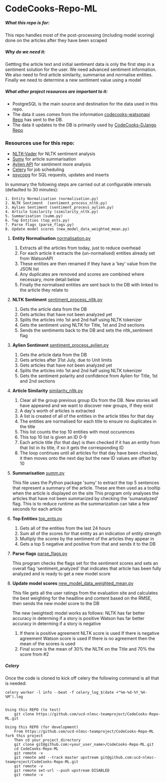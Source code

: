 # CodeCooks-Repo-ML

##### What this repo is for:

This repo handles most of the post-processing (including model scoring) done on the articles after they have been scraped

##### Why do we need it:

Gettting the article text and initial sentiment data is only the first step in a sentiment solution for the user.
We need advanced sentiment information. We also need to find article similarity, summarise and normalise entities.
Finally we need to determine a new sentiment value using a model

##### What other project resources are important to it:

* PostgreSQL is the main source and destination for the data used in this repo.
* The data it uses comes from the information [codecooks-watsonapi Repo](https://github.com/ucd-nlmsc-teamproject/codecooks-watsonapi) has sent to the DB.
* The data it updates to the DB is primarily used by [CodeCooks-DJango Repo](https://github.com/ucd-nlmsc-teamproject/CodeCooks-DJango)

### Resources use for this repo:

 * [NLTK-Vader](https://github.com/cjhutto/vaderSentiment) for NLTK sentiment analysis
 * [Sumy](https://pypi.python.org/pypi/sumy) for article summarisation
 * [Aylien API](https://developer.aylien.com/getting-started/python) for sentiment more analysis
 * [Celery](http://www.celeryproject.org/) for job scheduling
 * [psycopg]( http://initd.org/psycopg/) for SQL requests, updates and inserts

In summary the following steps are carried out at configurable intervals (defaulted to 30 minutes):

	1. Entity Normalisation (normalisation.py)
	2. NLTK Sentiment  (sentiment_process_nltk.py)
	3. Aylien Sentiment (sentiment_process_aylien.py)
	4. Article Similarity (similarity_nltk.py)
	5. Summarisation (summ.py)
	6. Top Entities (top_ents.py)
	7. Parse flags (parse_flags.py)
	8. Update model scores (new_model_data_weighted_mean.py)


1. **Entity Normalisation** [normalisation.py](https://github.com/ucd-nlmsc-teamproject/CodeCooks-Repo-ML/blob/master/normalisation.py) 
    1. Extracts all the articles from today, just to reduce overhead
    2. For each article it extracts the (un-normalised) entities already set from WatsonAPI
    3. These entities are then renamed if they have a 'key' value from the JSON list
    4. Any duplicates are removed and scores are combined where necessary, more detail below
    5. Finally the normalised entities are sent back to the DB with linked to the article they relate to

2. **NLTK Sentiment** [sentiment_process_nltk.py](https://github.com/ucd-nlmsc-teamproject/CodeCooks-Repo-ML/blob/master/sentiment_process_nltk.py) 
    1. Gets the article data from the DB
    2. Gets articles that have not been analyzed yet
    3. Splits the articles into 1st and 2nd half using NLTK tokenizer
    4. Gets the sentiment using NLTK for Title, 1st and 2nd sections
    5. Sends the sentiments back to the DB and sets the nltk_sentiment flag

3. **Aylien Sentiment** [sentiment_process_aylien.py](https://github.com/ucd-nlmsc-teamproject/CodeCooks-Repo-ML/blob/master/sentiment_process_aylien.py) 
    1. Gets the article data from the DB
    2. Gets articles after 31st July, due to Unit limits
    3. Gets articles that have not been analyzed yet
    4. Splits the articles into 1st and 2nd half using NLTK tokenizer
    5. Gets the sentiment polarity and confidence from Aylien for Title, 1st and 2nd sections

4. **Article Similarity** [similarity_nltk.py](https://github.com/ucd-nlmsc-teamproject/CodeCooks-Repo-ML/blob/master/similarity_nltk.py) 
    1. Clear all the group previous group IDs from the DB. New stories will have appeared and we want to discover new groups, if they exist
    2. A day's worth of articles is extracted
    3. A list is created of all of the entities in the article titles for that day
    4. The entities are normalised for each title to ensure no duplicates in the title
    5. This list counts the top 10 entities with most occurences
    6. This top 10 list is given an ID 0-9
    7. Each article title (for that day) is then checked if it has an entity from that list in its title, if so it gets the corresponding ID
    8. The loop continues until all articles for that day have been checked, it then moves onto the next day but the new ID values are offset by 10

5. **Summarisation** [summ.py](https://github.com/ucd-nlmsc-teamproject/CodeCooks-Repo-ML/blob/master/summ.py) 

	This file uses the Python package 'sumy' to extract the top 5 sentences that represent
  a summary of the article. These are then used as a tooltip when the article is displayed
  on the site
  This program only analyses the articles that have not been summarized by checking the 
  'sumanalyzed' flag. This is to reduce runtime as the summarization can take a few seconds 
  for each article

6. **Top Entities** [top_ents.py](https://github.com/ucd-nlmsc-teamproject/CodeCooks-Repo-ML/blob/master/top_ents.py)
    1. Gets all of the entities from the last 24 hours
    2. Sum all of the scores for that entity as an indication of entity strength
    3. Multiply the scores by the sentiment of the articles they appear in
    4. Gets a top 5 negative and positive from that and sends it to the DB

7. **Parse flags** [parse_flags.py](https://github.com/ucd-nlmsc-teamproject/CodeCooks-Repo-ML/blob/master/parse_flags.py)

	This program checks the flags set for the sentiment scores and sets an overall flag 'sentiment_analyzed' that
    indicates that article has been fully analyzed and is ready to get a new model score

8.  **Update model scores** [new_model_data_weighted_mean.py](https://github.com/ucd-nlmsc-teamproject/CodeCooks-Repo-ML/blob/master/new_model_data_weighted_mean.py)

	This file gets all the user ratings from the evaluation site and calculates the best weighting
    for the headline and content based on the RMSE, then sends the new model score to the DB
    
    The new (weighted) model works as follows:
    NLTK has far better accuracy in determing if a story is positive
    Watson has far better accuracy in determing if a story is negative
    
    1. If there is positive agreement NLTK score is used
       If there is negative agreement Watson score is used
       If there is no agreement then the mean of the scores is used
    2. Final score is the mean of 30% the NLTK on the Title and 70% the score from #2

##### Celery

Once the code is cloned to kick off celery the following command is all that is needed:

```
celery worker -l info --beat -f celery_log_$(date +"%m-%d-%Y_%H-%M").log
```



```

Using this REPO (to test)
    git clone https://github.com/ucd-nlmsc-teamproject/CodeCooks-Repo-ML.git

Using this REPO (for development)
    From https://github.com/ucd-nlmsc-teamproject/CodeCooks-Repo-ML fork this project
    Then cd your_project_directory
    git clone git@github.com:<your_user_name>/CodeCooks-Repo-ML.git
    cd CodeCooks-Repo-ML
    git remote -v
    git remote add --track master upstream git@github.com:ucd-nlmsc-teamproject/CodeCooks-Repo-ML.git
    git remote -v 
    git remote set-url --push upstream DISABLED 
    git remote -v 
```
